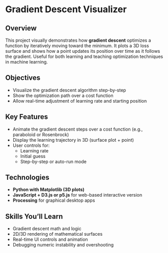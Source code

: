 # Gradient Descent Visualizer

## Overview
This project visually demonstrates how **gradient descent** optimizes a function by iteratively moving toward the minimum. It plots a 3D loss surface and shows how a point updates its position over time as it follows the gradient. Useful for both learning and teaching optimization techniques in machine learning.

## Objectives
- Visualize the gradient descent algorithm step-by-step
- Show the optimization path over a cost function
- Allow real-time adjustment of learning rate and starting position

## Key Features
- Animate the gradient descent steps over a cost function (e.g., paraboloid or Rosenbrock)
- Display the learning trajectory in 3D (surface plot + point)
- User controls for:
  - Learning rate
  - Initial guess
  - Step-by-step or auto-run mode

## Technologies
- **Python with Matplotlib (3D plots)**  
- **JavaScript + D3.js or p5.js** for web-based interactive version  
- **Processing** for graphical desktop apps

## Skills You’ll Learn
- Gradient descent math and logic
- 2D/3D rendering of mathematical surfaces
- Real-time UI controls and animation
- Debugging numeric instability and overshooting
